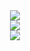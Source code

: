 <div align = "Center" Margin = 100px>
<img src="https://github-readme-stats.vercel.app/api?username=LecoSchmittElias&show_icons=true&theme=tokyonight"/> 
</div>



<div align = "Center">
<img src="https://github-readme-streak-stats.herokuapp.com/?user=LecoSchmittElias&theme=tokyonight"/>
</div>  



<div align = "Center">
<img src="https://github-readme-stats-eight-theta.vercel.app/api/top-langs/?username=LecoSchmittElias&layout=compact&langs_count=8&theme=tokyonight&include_all_commits=true&count_private=true"/>
</div>  
